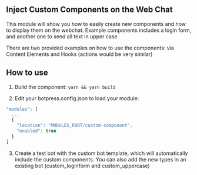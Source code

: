 ## Inject Custom Components on the Web Chat

This module will show you how to easily create new components and how to display them on the webchat.
Example components includes a login form, and another one to send all text in upper case

There are two provided examples on how to use the components: via Content Elements and Hooks (actions would be very similar)

## How to use

1. Build the component: `yarn && yarn build`

2. Edit your botpress.config.json to load your module:

```js
"modules": [
  ...
  {
    "location": "MODULES_ROOT/custom-component",
    "enabled": true
  }
]
```

3. Create a test bot with the custom bot template, which will automatically include the custom components.
   You can also add the new types in an existing bot (custom_loginform and custom_uppercase)
